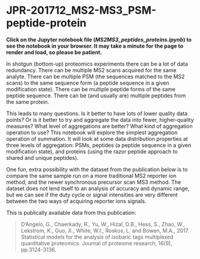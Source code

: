 # JPR-201712_MS2-MS3_PSM-peptide-protein
**Click on the Jupyter notebook file (_MS2MS3_peptides_proteins.ipynb_) to see the notebook in your browser. It may take a minute for the page to render and load, so please be patient.**

In shotgun (bottom-up) proteomics experiments there can be a lot of data redundancy. There can be multiple MS2 scans acquired for the same analyte. There can be multiple PSM (the sequences matched to the MS2 scans) to the same sequence form (a peptide sequence in a given modification state). There can be multiple peptide forms of the same peptide sequence. There can be (and usually are) multiple peptides from the same protein.

This leads to many questions. Is it better to have lots of lower quality data points? Or is it better to try and aggregate the data into fewer, higher-quality measures? What level of aggregations are better? What kind of aggregation operation to use?
This notebook will explore the simplest aggregation operation of summation. It will look at some data distribution properties at three levels of aggregation: PSMs, peptides (a peptide sequence in a given modification state), and proteins (using the razor peptide approach to shared and unique peptides).

One fun, extra possibility with the dataset from the publication below is to compare the same sample run on a more traditional MS2 reporter ion method, and the newer synchronous precursor scan MS3 method. The dataset does not lend itself to an analysis of accuracy and dynamic range, but we can see if the duty cycle or signal intensities are very different between the two ways of acquiring reporter ions signals.

This is publically available data from this publication:
> D’Angelo, G., Chaerkady, R., Yu, W., Hizal, D.B., Hess, S., Zhao, W., Lekstrom, K., Guo, X., White, W.I., Roskos, L. and Bowen, M.A., 2017. Statistical models for the analysis of isobaric tags multiplexed quantitative proteomics. Journal of proteome research, 16(9), pp.3124-3136.
